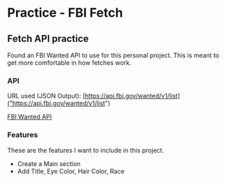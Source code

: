 # Practice - FBI Fetch

## Fetch API practice

Found an FBI Wanted API to use for this personal project. This is meant to get more comfortable in how fetches work.

### API

URL used (JSON Output): [https://api.fbi.gov/wanted/v1/list]("https://api.fbi.gov/wanted/v1/list")

[FBI Wanted API]("https://www.fbi.gov/wanted/api)

### Features
These are the features I want to include in this project.

- Create a Main section
- Add Title, Eye Color, Hair Color, Race
